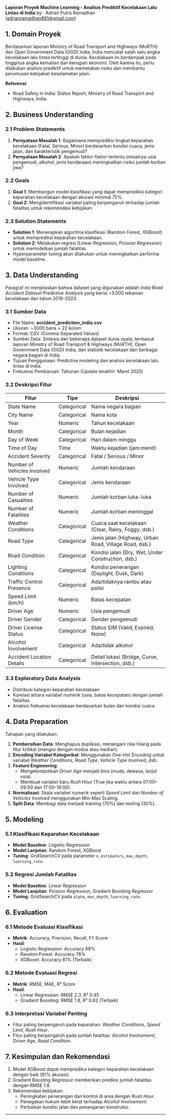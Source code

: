**Laporan Proyek Machine Learning - Analisis Prediktif Kecelakaan Lalu Lintas di India**
by : Adrian Putra Ramadhan (adrianramadhan881@gmail.com)

## 1. Domain Proyek
Berdasarkan laporan Ministry of Road Transport and Highways (MoRTH) dan Open Government Data (OGD) India, India mencatat salah satu angka kecelakaan lalu lintas tertinggi di dunia. Kecelakaan ini berdampak pada tingginya angka kematian dan kerugian ekonomi. Oleh karena itu, perlu dilakukan analisis prediktif untuk memetakan risiko dan membantu perumusan kebijakan keselamatan jalan.

**Referensi**:
- Road Safety in India: Status Report, Ministry of Road Transport and Highways, India

## 2. Business Understanding
### 2.1 Problem Statements
1. **Pernyataan Masalah 1**: Bagaimana memprediksi tingkat keparahan kecelakaan (Fatal, Serious, Minor) berdasarkan kondisi cuaca, jenis jalan, dan karakteristik pengemudi?  
2. **Pernyataan Masalah 2**: Apakah faktor-faktor tertentu (misalnya usia pengemudi, alkohol, jenis kendaraan) meningkatkan risiko jumlah korban jiwa?

### 2.2 Goals
1. **Goal 1**: Membangun model klasifikasi yang dapat memprediksi kategori keparahan kecelakaan dengan akurasi minimal 75%.  
2. **Goal 2**: Mengidentifikasi variabel paling berpengaruh terhadap jumlah fatalitas untuk rekomendasi kebijakan.

### 2.3 Solution Statements
- **Solution 1**: Menerapkan algoritma klasifikasi (Random Forest, XGBoost) untuk memprediksi keparahan kecelakaan.  
- **Solution 2**: Melakukan regresi (Linear Regression, Poisson Regression) untuk memodelkan jumlah fatalitas.  
- Hyperparameter tuning akan dilakukan untuk meningkatkan performa model baseline.

## 3. Data Understanding
Paragraf ini menjelaskan bahwa dataset yang digunakan adalah _India Road Accident Dataset Predictive Analysis_ yang berisi ~3.000 rekaman kecelakaan dari tahun 2018–2023.

### 3.1 Sumber Data
- File Name: **accident_prediction_india.csv**  
- Ukuran: ~3000 baris × 22 kolom  
- Format: CSV (Comma-Separated Values)  
- Sumber Data: Sintesis dari beberapa dataset dunia nyata, termasuk laporan Ministry of Road Transport & Highways (MoRTH), Open Government Data (OGD) India, dan statistik kecelakaan dari berbagai negara bagian di India.  
- Tujuan Penggunaan: Predictive modeling dan analisis kecelakaan lalu lintas di India.  
- Frekuensi Pembaruan: Tahunan (Update terakhir: Maret 2025)

### 3.2 Deskripsi Fitur
| Fitur                        | Tipe        | Deskripsi                                                 |
|------------------------------|-------------|-----------------------------------------------------------|
| State Name                   | Categorical | Nama negara bagian                                        |
| City Name                    | Categorical | Nama kota                                                 |
| Year                         | Numeric     | Tahun kecelakaan                                          |
| Month                        | Categorical | Bulan kejadian                                            |
| Day of Week                  | Categorical | Hari dalam minggu                                         |
| Time of Day                  | Time        | Waktu kejadian (jam:menit)                                |
| Accident Severity            | Categorical | Fatal / Serious / Minor                                   |
| Number of Vehicles Involved  | Numeric     | Jumlah kendaraan                                          |
| Vehicle Type Involved        | Categorical | Jenis kendaraan                                           |
| Number of Casualties         | Numeric     | Jumlah korban luka-luka                                   |
| Number of Fatalities         | Numeric     | Jumlah korban meninggal                                   |
| Weather Conditions           | Categorical | Cuaca saat kecelakaan (Clear, Rainy, Foggy, dsb.)         |
| Road Type                    | Categorical | Jenis jalan (Highway, Urban Road, Village Road, dsb.)     |
| Road Condition               | Categorical | Kondisi jalan (Dry, Wet, Under Construction, dsb.)        |
| Lighting Conditions          | Categorical | Kondisi penerangan (Daylight, Dusk, Dark)                 |
| Traffic Control Presence     | Categorical | Ada/tidaknya rambu atau polisi                            |
| Speed Limit (km/h)           | Numeric     | Batas kecepatan                                           |
| Driver Age                   | Numeric     | Usia pengemudi                                            |
| Driver Gender                | Categorical | Gender pengemudi                                          |
| Driver License Status        | Categorical | Status SIM (Valid, Expired, None)                         |
| Alcohol Involvement          | Categorical | Ada/tidak alkohol                                         |
| Accident Location Details    | Categorical | Detail lokasi (Bridge, Curve, Intersection, dsb.)         |

### 3.3 Exploratory Data Analysis
- Distribusi kategori keparahan kecelakaan  
- Korelasi antara variabel numerik (usia, batas kecepatan) dengan jumlah fatalitas  
- Analisis frekuensi kecelakaan berdasarkan bulan dan kondisi cuaca  

## 4. Data Preparation
Tahapan yang dilakukan:
1. **Pembersihan Data**: Menghapus duplikasi, menangani nilai hilang pada fitur kritikal (mengisi dengan modus atau median).  
2. **Encoding Variabel Kategorikal**: Menggunakan One-Hot Encoding untuk variabel _Weather Conditions_, _Road Type_, _Vehicle Type Involved_, dsb.  
3. **Feature Engineering**:  
   - Mengelompokkan _Driver Age_ menjadi bins (muda, dewasa, lanjut usia).  
   - Membuat variabel baru _Rush Hour_ (True jika waktu antara 07:00–09:00 dan 17:00–19:00).  
4. **Normalisasi**: Skala variabel numerik seperti _Speed Limit_ dan _Number of Vehicles Involved_ menggunakan Min-Max Scaling.  
5. **Split Data**: Membagi data menjadi training (70%) dan testing (30%).  

## 5. Modeling
### 5.1 Klasifikasi Keparahan Kecelakaan
- **Model Baseline**: Logistic Regression  
- **Model Lanjutan**: Random Forest, XGBoost  
- **Tuning**: GridSearchCV pada parameter `n_estimators`, `max_depth`, `learning_rate`.

### 5.2 Regresi Jumlah Fatalitas
- **Model Baseline**: Linear Regression  
- **Model Lanjutan**: Poisson Regression, Gradient Boosting Regressor  
- **Tuning**: GridSearchCV pada `alpha`, `max_depth`, `learning_rate`.

## 6. Evaluation
### 6.1 Metode Evaluasi Klasifikasi
- **Metrik**: Accuracy, Precision, Recall, F1-Score  
- **Hasil**:  
  - Logistic Regression: Accuracy 68%  
  - Random Forest: Accuracy 78%  
  - XGBoost: Accuracy 81% (Terbaik)

### 6.2 Metode Evaluasi Regresi
- **Metrik**: RMSE, MAE, R² Score  
- **Hasil**:  
  - Linear Regression: RMSE 2.3, R² 0.45  
  - Gradient Boosting: RMSE 1.8, R² 0.62 (Terbaik)

### 6.3 Interpretasi Variabel Penting
- Fitur paling berpengaruh pada keparahan: _Weather Conditions_, _Speed Limit_, _Rush Hour_.  
- Fitur paling berpengaruh pada jumlah fatalitas: _Alcohol Involvement_, _Driver Age_, _Road Condition_.

## 7. Kesimpulan dan Rekomendasi
1. Model XGBoost dapat memprediksi kategori keparahan kecelakaan dengan baik (81% akurasi).  
2. Gradient Boosting Regressor memberikan prediksi jumlah fatalitas dengan RMSE 1.8.  
3. Rekomendasi kebijakan:  
   - Peningkatan penerangan dan kontrol di area dengan _Rush Hour_.  
   - Penegakan hukum lebih ketat terhadap _Alcohol Involvement_.  
   - Perbaikan kondisi jalan dan penanganan konstruksi.

---
